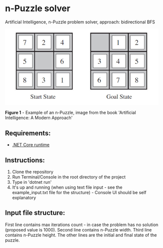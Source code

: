 # n-Puzzle solver
Artificial Intelligence, n-Puzzle problem solver, approach: bidirectional BFS

![Example of an n-Puzzle (image from the book 'Artificial Intelligence: A Modern Approach')](n-Puzzle.jpg)

**Figure 1** - Example of an n-Puzzle, image from the book 'Artificial Intelligence: A Modern Approach'

## Requirements:
- [.NET Core runtime](https://dotnet.microsoft.com/download)

## Instructions:
1. Clone the repository
2. Run Terminal/Console in the root directory of the project
3. Type in 'dotnet run'
4. It's up and running (when using text file input - see the example_input.txt file for the structure) - Console UI should be self explanatory

## Input file structure:
First line contains max iterations count - in case the problem has no solution (proposed value is 1000).
Second line contains n-Puzzle width.
Third line contains n-Puzzle height.
The other lines are the initial and final state of the puzzle.
